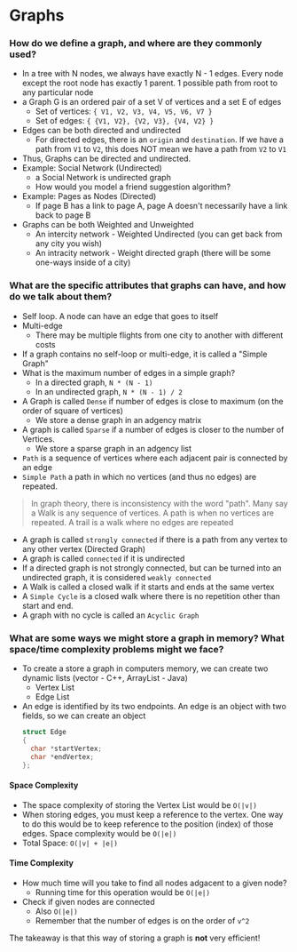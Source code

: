 # Graphs

### How do we define a graph, and where are they commonly used?
* In a tree with N nodes, we always have exactly N - 1 edges. Every node except the root node has exactly 1 parent. 1 possible path from root to any particular node
* a Graph G is an ordered pair of a set V of vertices and a set E of edges 
  * Set of vertices: `{ V1, V2, V3, V4, V5, V6, V7 }`
  * Set of edges: `{ {V1, V2}, {V2, V3}, {V4, V2} }`
* Edges can be both directed and undirected
  * For directed edges, there is an `origin` and `destination`. If we have a path from `V1` to `V2`, this does NOT mean we have a path from `V2` to `V1`
* Thus, Graphs can be directed and undirected.
* Example: Social Network (Undirected)
  * a Social Network is undirected graph
  * How would you model a friend suggestion algorithm?
* Example: Pages as Nodes (Directed)
  * If page B has a link to page A, page A doesn't necessarily have a link back to page B
* Graphs can be both Weighted and Unweighted 
  * An intercity network - Weighted Undirected (you can get back from any city you wish)
  * An intracity network - Weight directed graph (there will be some one-ways inside of a city)

### What are the specific attributes that graphs can have, and how do we talk about them?
* Self loop. A node can have an edge that goes to itself 
* Multi-edge 
  * There may be multiple flights from one city to another with different costs
* If a graph contains no self-loop or multi-edge, it is called a "Simple Graph" 
* What is the maximum number of edges in a simple graph?
  * In a directed graph, `N * (N - 1)`
  * In an undirected graph, `N * (N - 1) / 2`
* A Graph is called `Dense` if number of edges is close to maximum (on the order of square of vertices)
  * We store a dense graph in an adgency matrix
* A graph is called `Sparse` if a number of edges is closer to the number of Vertices.
  * We store a sparse graph in an adgency list 
* `Path` is a sequence of vertices where each adjacent pair is connected by an edge 
* `Simple Path` a path in which no vertices (and thus no edges) are repeated. 
> In graph theory, there is inconsistency with the word "path". Many say a Walk is any sequence of vertices. A path is when no vertices are repeated. A trail is a walk where no edges are repeated 
* A graph is called `strongly connected` if there is a path from any vertex to any other vertex (Directed Graph)
* A graph is called `connected` if it is undirected 
* If a directed graph is not strongly connected, but can be turned into an undirected graph, it is considered `weakly connected`
* A Walk is called a closed walk if it starts and ends at the same vertex 
* A `Simple Cycle` is a closed walk where there is no repetition other than start and end. 
* A graph with no cycle is called an `Acyclic Graph`

### What are some ways we might store a graph in memory? What space/time complexity problems might we face? 

* To create a store a graph in computers memory, we can create two dynamic lists (vector - C++, ArrayList - Java)
  * Vertex List
  * Edge List
* An edge is identified by its two endpoints. An edge is an object with two fields, so we can create an object 
  ```c
  struct Edge 
  {
    char *startVertex;
    char *endVertex;
  };
  ```
#### Space Complexity
* The space complexity of storing the Vertex List would be `O(|v|)`
* When storing edges, you must keep a reference to the vertex. One way to do this would be to keep reference to the position (index) of those edges. Space complexity would be `O(|e|)`
* Total Space: `O(|v| + |e|)`
#### Time Complexity
* How much time will you take to find all nodes adgacent to a given node? 
  * Running time for this operation would be `O(|e|)`
* Check if given nodes are connected 
  * Also `O(|e|)`
  * Remember that the number of edges is on the order of `v^2`

The takeaway is that this way of storing a graph is **not** very efficient!

